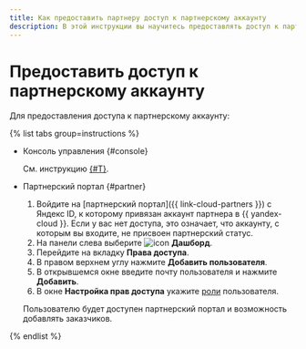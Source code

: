 ```yaml
---
title: Как предоставить партнеру доступ к партнерскому аккаунту
description: В этой инструкции вы научитесь предоставлять доступ к партнерскому аккаунту
---
```


# Предоставить доступ к партнерскому аккаунту

Для предоставления доступа к партнерскому аккаунту:

{% list tabs group=instructions %}

- Консоль управления {#console}

  См. инструкцию [{#T}](../../../billing/security/index.md#set-member-role).

- Партнерский портал {#partner}

  1. Войдите на [партнерский портал]({{ link-cloud-partners }}) с Яндекс ID, к которому привязан аккаунт партнера в {{ yandex-cloud }}. Если у вас нет доступа, это означает, что аккаунту, с которым вы входите, не присвоен партнерский статус.
  1. На панели слева выберите ![icon](../../../_assets/console-icons/layout-header-side-content.svg) **Дашборд**.
  1. Перейдите на вкладку **Права доступа**.
  1. В правом верхнем углу нажмите **Добавить пользователя**.
  1. В открывшемся окне введите почту пользователя и нажмите **Добавить**.
  1. В окне **Настройка прав доступа** укажите [роли](../../../billing/security/index.md#roles-list) пользователя.

  Пользователю будет доступен партнерский портал и возможность добавлять заказчиков.

{% endlist %}
